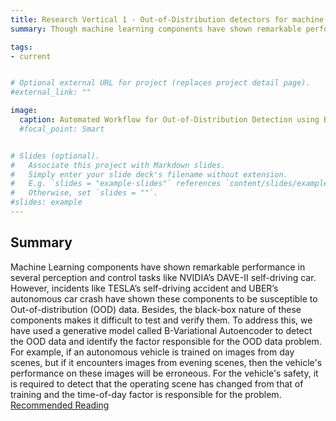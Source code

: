 ```yaml
---
title: Research Vertical 1 - Out-of-Distribution detectors for machine learning components
summary: Though machine learning components have shown remarkable performance for challenging tasks such as autonomous driving ([NVIDIA DAVE-II](https://www.youtube.com/watch?v=NJU9ULQUwng&ab_channel=IProgrammerTV)), they have shown to be susceptible to slight shifts in the operating contexts, popularly known as out-of-distribution (OOD) data.

tags:
- current


# Optional external URL for project (replaces project detail page).
#external_link: ""

image:
  caption: Automated Workflow for Out-of-Distribution Detection using B-Variational Autoencoders
  #focal_point: Smart


# Slides (optional).
#   Associate this project with Markdown slides.
#   Simply enter your slide deck's filename without extension.
#   E.g. `slides = "example-slides"` references `content/slides/example-slides.md`.
#   Otherwise, set `slides = ""`.
#slides: example
---
```


## Summary

Machine Learning components have shown remarkable performance in several perception and control tasks like NVIDIA’s DAVE-II self-driving car. However, incidents like TESLA’s self-driving accident and UBER’s autonomous car crash have shown these components to be susceptible to Out-of-distribution (OOD) data. Besides, the black-box nature of these components makes it difficult to test and verify them. To address this, we have used a generative model called B-Variational Autoencoder to detect the OOD data and identify the factor responsible for the OOD data problem. For example, if an autonomous vehicle is trained on images from day scenes, but if it encounters images from evening scenes, then the vehicle's performance on these images will be erroneous. For the vehicle's safety, it is required to detect that the operating scene has changed from that of training and the time-of-day factor is responsible for the problem. [Recommended Reading](https://arxiv.org/abs/2108.11800)
